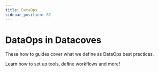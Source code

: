 ```yaml
---
title: DataOps
sidebar_position: 62
---
```

# DataOps in Datacoves

These how to guides cover what we define as DataOps best practices.

Learn how to set up tools, define workflows and more!
